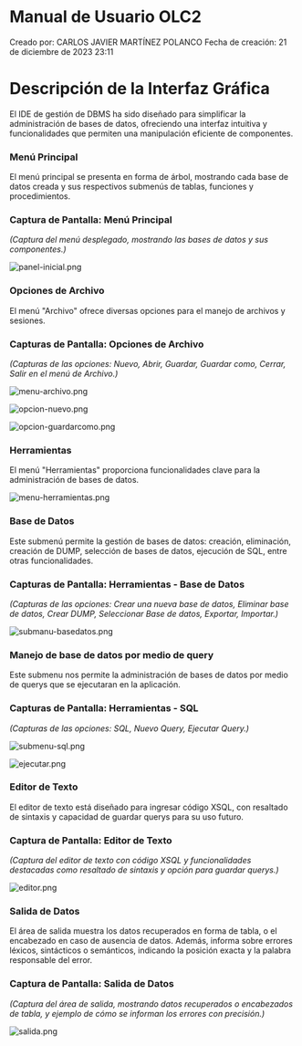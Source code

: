 # Manual de Usuario OLC2

Creado por: CARLOS JAVIER MARTÍNEZ POLANCO
Fecha de creación: 21 de diciembre de 2023 23:11

# Descripción de la Interfaz Gráfica

El IDE de gestión de DBMS ha sido diseñado para simplificar la administración de bases de datos, ofreciendo una interfaz intuitiva y funcionalidades que permiten una manipulación eficiente de componentes.

### **Menú Principal**

El menú principal se presenta en forma de árbol, mostrando cada base de datos creada y sus respectivos submenús de tablas, funciones y procedimientos.

### Captura de Pantalla: Menú Principal

*(Captura del menú desplegado, mostrando las bases de datos y sus componentes.)*

![panel-inicial.png](imagenes/panel-inicial.png)

### **Opciones de Archivo**

El menú "Archivo" ofrece diversas opciones para el manejo de archivos y sesiones.

### Capturas de Pantalla: Opciones de Archivo

*(Capturas de las opciones: Nuevo, Abrir, Guardar, Guardar como, Cerrar, Salir en el menú de Archivo.)*

![menu-archivo.png](imagenes/menu-archivo.png)

![opcion-nuevo.png](imagenes/opcion-nuevo.png)

![opcion-guardarcomo.png](imagenes/opcion-guardarcomo.png)

### **Herramientas**

El menú "Herramientas" proporciona funcionalidades clave para la administración de bases de datos.

![menu-herramientas.png](imagenes/menu-herramientas.png)

### Base de Datos

Este submenú permite la gestión de bases de datos: creación, eliminación, creación de DUMP, selección de bases de datos, ejecución de SQL, entre otras funcionalidades.

### Capturas de Pantalla: Herramientas - Base de Datos

*(Capturas de las opciones: Crear una nueva base de datos, Eliminar base de datos, Crear DUMP, Seleccionar Base de datos, Exportar, Importar.)*

![submanu-basedatos.png](imagenes/submanu-basedatos.png)

### Manejo de base de datos por medio de query

Este submenu nos permite la administración de bases de datos por medio de querys que se ejecutaran en la aplicación. 

### Capturas de Pantalla: Herramientas - SQL

*(Capturas de las opciones: SQL, Nuevo Query, Ejecutar Query.)*

![submenu-sql.png](imagenes/submenu-sql.png)

![ejecutar.png](imagenes/ejecutar.png)

### Editor de Texto

El editor de texto está diseñado para ingresar código XSQL, con resaltado de sintaxis y capacidad de guardar querys para su uso futuro.

### Captura de Pantalla: Editor de Texto

*(Captura del editor de texto con código XSQL y funcionalidades destacadas como resaltado de sintaxis y opción para guardar querys.)*

![editor.png](imagenes/editor.png)

### Salida de Datos

El área de salida muestra los datos recuperados en forma de tabla, o el encabezado en caso de ausencia de datos. Además, informa sobre errores léxicos, sintácticos o semánticos, indicando la posición exacta y la palabra responsable del error.

### Captura de Pantalla: Salida de Datos

*(Captura del área de salida, mostrando datos recuperados o encabezados de tabla, y ejemplo de cómo se informan los errores con precisión.)*

![salida.png](imagenes/salida.png)